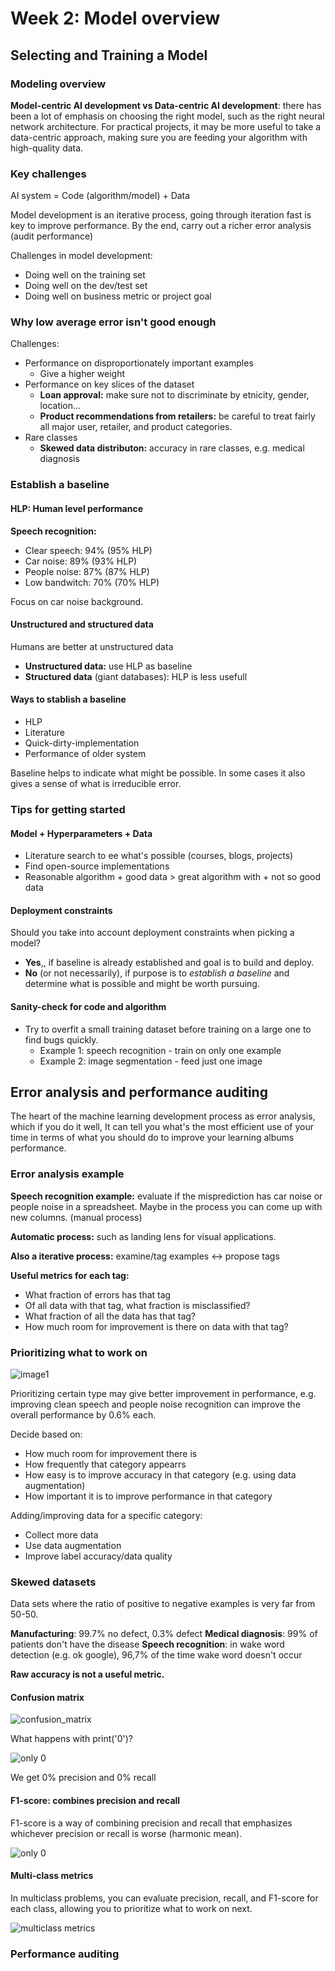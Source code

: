 # Week 2: Model overview

## Selecting and Training a Model

### Modeling overview

**Model-centric AI development vs Data-centric AI development**: there has been a lot of emphasis on choosing the right model, such as the right neural network architecture. For practical projects, it may be more useful to take a data-centric approach, making sure you are feeding your algorithm with high-quality data.

### Key challenges

AI system = Code (algorithm/model) + Data

Model development is an iterative process, going through iteration fast is key to improve performance. By the end, carry out a richer error analysis (audit performance)

Challenges in model development:
- Doing well on the training set
- Doing well on the dev/test set
- Doing well on business metric or project goal

### Why low average error isn't good enough

Challenges:
- Performance on disproportionately important examples
    - Give a higher weight
- Performance on key slices of the dataset
    - **Loan approval:** make sure not to discriminate by etnicity, gender, location...
    - **Product recommendations from retailers:** be careful to treat fairly all major user, retailer, and product categories.
- Rare classes
    - **Skewed data distributon:** accuracy in rare classes, e.g. medical diagnosis

### Establish a baseline

#### HLP: Human level performance

**Speech recognition:** 
- Clear speech: 94% (95% HLP)
- Car noise: 89% (93% HLP)
- People noise: 87% (87% HLP)
- Low bandwitch: 70% (70% HLP)

Focus on car noise background.

#### Unstructured and structured data

Humans are better at unstructured data

- **Unstructured data:** use HLP as baseline
- **Structured data** (giant databases): HLP is less usefull

#### Ways to stablish a baseline

- HLP
- Literature
- Quick-dirty-implementation
- Performance of older system

Baseline helps to indicate what might be possible. In some cases it also gives a sense of what is irreducible error.

### Tips for getting started

#### Model + Hyperparameters + Data


- Literature search to ee what's possible (courses, blogs, projects)
- Find open-source implementations
- Reasonable algorithm + good data > great algorithm with + not so good data

#### Deployment constraints

Should you take into account deployment constraints when picking a model? 
- **Yes**,, if baseline is already established and goal is to build and deploy.
- **No** (or not necessarily), if purpose is to *establish a baseline* and determine what is possible and might be worth pursuing.

#### Sanity-check for code and algorithm

- Try to overfit a small training dataset before training on a large one to find bugs quickly.
    - Example 1: speech recognition - train on only one example
    - Example 2: image segmentation - feed just one image

## Error analysis and performance auditing

The heart of the machine learning development process as error analysis, which if you do it well, It can tell you what's the most efficient use of your time in terms of what you should do to improve your learning albums performance. 

### Error analysis example

**Speech recognition example:** evaluate if the misprediction has car noise or people noise in a spreadsheet. Maybe in the process you can come up with new columns. (manual process)

**Automatic process:** such as landing lens for visual applications.

**Also a iterative process:** examine/tag examples <-> propose tags 

**Useful metrics for each tag:**
- What fraction of errors has that tag
- Of all data with that tag, what fraction is misclassified?
- What fraction of all the data has that tag?
- How much room for improvement is there on data with that tag?

### Prioritizing what to work on

![image1](figures/course1/week2/prioritizing.png)

Prioritizing certain type may give better improvement in performance, e.g. improving clean speech and people noise recognition can improve the overall performance by 0.6% each.

Decide based on:
- How much room for improvement there is
- How frequently that category appearrs
- How easy is to improve accuracy in that category (e.g. using data augmentation)
- How important it is to improve performance in that category

Adding/improving data for a specific category:
- Collect more data
- Use data augmentation
- Improve label accuracy/data quality

### Skewed datasets

Data sets where the ratio of positive to negative examples is very far from 50-50.

**Manufacturing**: 99.7% no defect, 0.3% defect
**Medical diagnosis**: 99% of patients don't have the disease
**Speech recognition**: in wake word detection (e.g. ok google), 96,7% of the time wake word doesn't occur

**Raw accuracy is not a useful metric.**

#### Confusion matrix

![confusion_matrix](figures/course1/week2/confusion_matrix.png)

What happens with print('0')?

![only 0](figures/course1/week2/confusion_matrix_only_0.png)

We get 0% precision and 0% recall

#### F1-score: combines precision and recall

F1-score is a way of combining precision and recall that emphasizes whichever precision or recall is worse (harmonic mean).

![only 0](figures/course1/week2/f1score.png)


#### Multi-class metrics

In multiclass problems, you can evaluate precision, recall, and F1-score for each class, allowing you to prioritize what to work on next.

![multiclass metrics](figures/course1/week2/multiclass_metrics.png)

### Performance auditing

